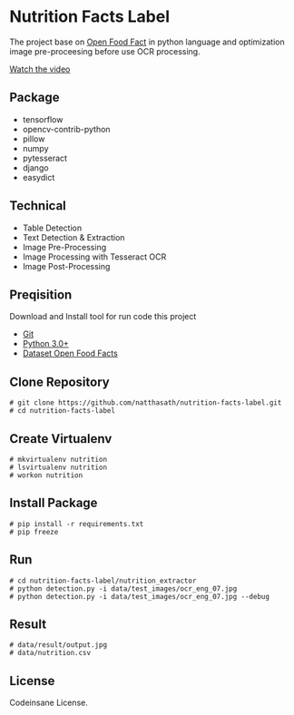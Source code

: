 
# Nutrition Facts Label
The project base on [Open Food Fact](https://github.com/openfoodfacts) in python language and optimization image pre-proceesing before use OCR processing.

[Watch the video](https://www.loom.com/share/4c4eae267b4a4f3bb08a2ae244a0ee65)

## Package
* tensorflow
* opencv-contrib-python
* pillow
* numpy
* pytesseract
* django
* easydict

## Technical
* Table Detection
* Text Detection & Extraction
* Image Pre-Processing
* Image Processing with Tesseract OCR
* Image Post-Processing

## Preqisition
Download and Install tool for run code this project
- [Git](https://git-scm.com/download/win)
- [Python 3.0+](https://www.python.org/downloads/release/python-3410/)
- [Dataset Open Food Facts](https://world.openfoodfacts.org)

## Clone Repository
```
# git clone https://github.com/natthasath/nutrition-facts-label.git
# cd nutrition-facts-label
```

## Create Virtualenv
```
# mkvirtualenv nutrition
# lsvirtualenv nutrition
# workon nutrition
```

## Install Package
```
# pip install -r requirements.txt
# pip freeze
```

## Run
```
# cd nutrition-facts-label/nutrition_extractor
# python detection.py -i data/test_images/ocr_eng_07.jpg
# python detection.py -i data/test_images/ocr_eng_07.jpg --debug
```

## Result
```
# data/result/output.jpg
# data/nutrition.csv
```

## License
Codeinsane License.

